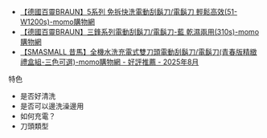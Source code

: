 
- [【德國百靈BRAUN】5系列 免拆快洗電動刮鬍刀/電鬍刀 輕鬆高效(51-W1200s)-momo購物網](https://www.momoshop.com.tw/goods/GoodsDetail.jsp?i_code=10235713)
- [【德國百靈BRAUN】三鋒系列電動刮鬍刀/電鬍刀-藍 乾濕兩用(310s)-momo購物網](https://www.momoshop.com.tw/goods/GoodsDetail.jsp?i_code=4632256&Area=search&mdiv=403&oid=1_1&cid=index&kw=BRAUN+310s)
- [【SMASMALL 昔馬】全機水洗充電式雙刀頭電動刮鬍刀/電鬍刀(青春版精緻禮盒組-三色可選)-momo購物網 - 好評推薦 - 2025年8月](https://www.momoshop.com.tw/goods/GoodsDetail.jsp?i_code=9452321)



特色
- 是否好清洗
- 是否可以邊洗澡邊用
- 如何充電？
- 刀頭類型
